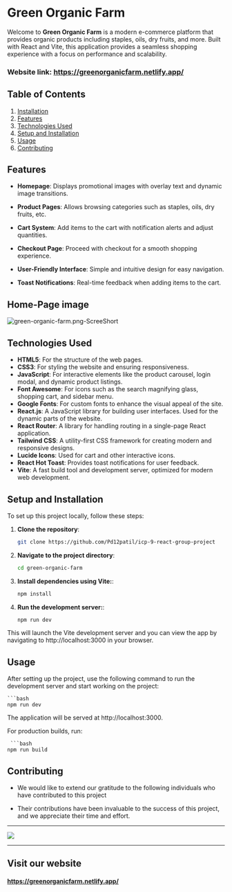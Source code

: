 # Green Organic Farm

Welcome to <b>Green Organic Farm</b> is a modern e-commerce platform that provides organic products including staples, oils, dry fruits, and more. Built with React and Vite, this application provides a seamless shopping experience with a focus on performance and scalability.

### Website link: https://greenorganicfarm.netlify.app/


## Table of Contents

1. [Installation](#Setup-and-Installation)
2. [Features](#features)
3. [Technologies Used](#technologies-used)
4. [Setup and Installation](#setup-and-installation)
5. [Usage](#usage)
6. [Contributing](#contributing)
 


## Features

- **Homepage**: Displays promotional images with overlay text and dynamic image transitions.

- **Product Pages**: Allows browsing categories such as staples, oils, dry fruits, etc.

- **Cart System**: Add items to the cart with notification alerts and adjust quantities.

- **Checkout Page**: Proceed with checkout for a smooth shopping experience.

- **User-Friendly Interface**: Simple and intuitive design for easy navigation.

- **Toast Notifications**: Real-time feedback when adding items to the cart.

## Home-Page image
<img src="./img/green-organic-farm-home.png" alt="green-organic-farm.png-ScreeShort"/>


## Technologies Used


- **HTML5**: For the structure of the web pages.
- **CSS3**: For styling the website and ensuring responsiveness.
- **JavaScript**: For interactive elements like the product carousel, login modal, and dynamic product listings.
- **Font Awesome**: For icons such as the search magnifying glass, shopping cart, and sidebar menu.
- **Google Fonts**: For custom fonts to enhance the visual appeal of the site.
- **React.js**: A JavaScript library for building user interfaces. Used for the dynamic parts of the website.
- **React Router**: A library for handling routing in a single-page React application.
- **Tailwind CSS**: A utility-first CSS framework for creating modern and responsive designs.
- **Lucide Icons**: Used for cart and other interactive icons.
- **React Hot Toast**: Provides toast notifications for user feedback.
- **Vite**: A fast build tool and development server, optimized for modern web development. 





## Setup and Installation

To set up this project locally, follow these steps:

1. **Clone the repository**:

   ```bash 
   git clone https://github.com/Pd12patil/icp-9-react-group-project

2. **Navigate to the project directory**: 

   ```bash
   cd green-organic-farm

3. **Install dependencies using Vite:**:

    ```bash
    npm install

4. **Run the development server:**:

    ```bash
    npm run dev

This will launch the Vite development server and you can view the app by navigating to http://localhost:3000 in your browser.

## Usage
After setting up the project, use the following command to run the development server and start working on the project:

    ```bash
    npm run dev

The application will be served at 
http://localhost:3000.

For production builds, run:

     ```bash
    npm run build



## Contributing

-  We would like to extend our gratitude to the following individuals who have contributed to this project

- Their contributions have been invaluable to the success of this project, and we appreciate their time and effort.

---

<a href="https://github.com/Pd12patil/icp-9-react-group-project/graphs/contributors">
  <img src="https://contrib.rocks/image?repo=Pd12patil/icp-9-react-group-project" />
</a>

---


## Visit our website
 #### https://greenorganicfarm.netlify.app/


